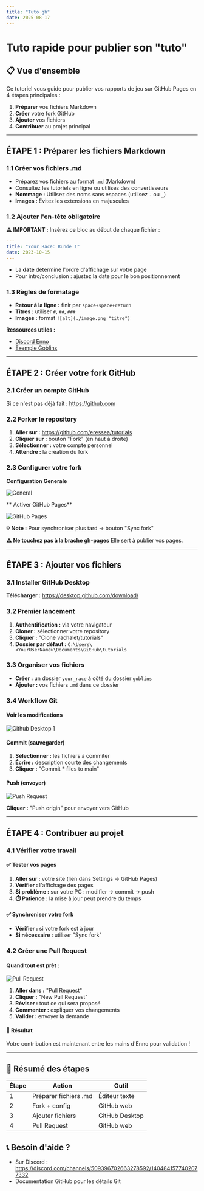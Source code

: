 ```yaml
---
title: "Tuto gh"
date: 2025-08-17
---
```

# Tuto rapide pour publier son "tuto"

## 📋 Vue d'ensemble

Ce tutoriel vous guide pour publier vos rapports de jeu sur GitHub Pages en 4 étapes principales :

1. **Préparer** vos fichiers Markdown
2. **Créer** votre fork GitHub  
3. **Ajouter** vos fichiers
4. **Contribuer** au projet principal

---

## ÉTAPE 1 : Préparer les fichiers Markdown

### 1.1 Créer vos fichiers .md

- Préparez vos fichiers au format `.md` (Markdown)
- Consultez les tutoriels en ligne ou utilisez des convertisseurs
- **Nommage :** Utilisez des noms sans espaces (utilisez `-` ou `_`)
- **Images :** Évitez les extensions en majuscules

### 1.2 Ajouter l'en-tête obligatoire

**⚠️ IMPORTANT :** Insérez ce bloc au début de chaque fichier :

```yaml
---
title: "Your_Race: Runde 1"
date: 2023-10-15
---
```

- La **date** détermine l'ordre d'affichage sur votre page
- Pour intro/conclusion : ajustez la date pour le bon positionnement

### 1.3 Règles de formatage

- **Retour à la ligne :** finir par `space+space+return`
- **Titres :** utiliser `#`, `##`, `###`
- **Images :** format `![alt](./image.png "titre")`

**Ressources utiles :**
- [Discord Enno](https://discord.com/channels/509396702663278592/1193551778952781846/1404064429024346177)
- [Exemple Goblins](https://eressea.github.io/tutorials/goblins/)

---

## ÉTAPE 2 : Créer votre fork GitHub

### 2.1 Créer un compte GitHub
Si ce n'est pas déjà fait : https://github.com

### 2.2 Forker le repository

1. **Aller sur :** https://github.com/eressea/tutorials
2. **Cliquer sur :** bouton "Fork" (en haut à droite)
3. **Sélectionner :** votre compte personnel
4. **Attendre :** la création du fork

### 2.3 Configurer votre fork

**Configuration Generale**  

![General](./tuto1.png "General")

** Activer GitHub Pages**  

![GitHub Pages](./tuto2.png "GitHub Pages")

**💡 Note :** Pour synchroniser plus tard → bouton "Sync fork"

**⚠️ Ne touchez pas à la brache gh-pages** Elle sert à publier vos pages.


---

## ÉTAPE 3 : Ajouter vos fichiers

### 3.1 Installer GitHub Desktop

**Télécharger :** https://desktop.github.com/download/

### 3.2 Premier lancement

1. **Authentification :** via votre navigateur
2. **Cloner :** sélectionner votre repository
3. **Cliquer :** "Clone vachalet/tutorials"
4. **Dossier par défaut :** `C:\Users\<YourUserName>\Documents\GitHub\tutorials`

### 3.3 Organiser vos fichiers

- **Créer :** un dossier `your_race` à côté du dossier `goblins`
- **Ajouter :** vos fichiers `.md` dans ce dossier

### 3.4 Workflow Git

#### Voir les modifications
![Github Desktop 1](./tuto3.png "Github Desktop 1")

#### Commit (sauvegarder)
1. **Sélectionner :** les fichiers à commiter
2. **Écrire :** description courte des changements
3. **Cliquer :** "Commit * files to main"

#### Push (envoyer)
![Push Request](./tuto4.png "Push Request")

**Cliquer :** "Push origin" pour envoyer vers GitHub

---

## ÉTAPE 4 : Contribuer au projet

### 4.1 Vérifier votre travail

#### ✅ Tester vos pages
1. **Aller sur :** votre site (lien dans Settings → GitHub Pages)
2. **Vérifier :** l'affichage des pages
3. **Si problème :** sur votre PC : modifier → commit → push
4. **⏱️ Patience :** la mise à jour peut prendre du temps

#### ✅ Synchroniser votre fork
- **Vérifier :** si votre fork est à jour
- **Si nécessaire :** utiliser "Sync fork"

### 4.2 Créer une Pull Request

#### Quand tout est prêt :
![Pull Request](./tuto5.png "Pull Request")

1. **Aller dans :** "Pull Request"
2. **Cliquer :** "New Pull Request"
3. **Réviser :** tout ce qui sera proposé
4. **Commenter :** expliquer vos changements
5. **Valider :** envoyer la demande

#### 🎉 Résultat
Votre contribution est maintenant entre les mains d'Enno pour validation !

---

## 🚀 Résumé des étapes

| Étape | Action | Outil |
|-------|--------|-------|
| 1 | Préparer fichiers .md | Éditeur texte |
| 2 | Fork + config | GitHub web |
| 3 | Ajouter fichiers | GitHub Desktop |
| 4 | Pull Request | GitHub web |

## 📞 Besoin d'aide ?

- Sur Discord : https://discord.com/channels/509396702663278592/1404841577402077332
- Documentation GitHub pour les détails Git
